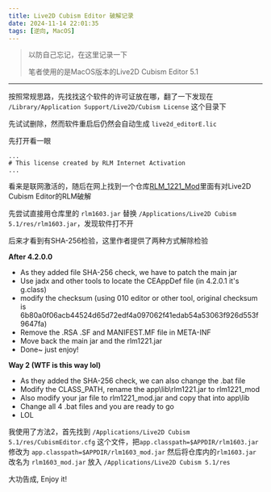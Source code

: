 ```yaml
---
title: Live2D Cubism Editor 破解记录
date: 2024-11-14 22:01:35
tags: [逆向, MacOS]
---
```

> 以防自己忘记，在这里记录一下
> 
> 笔者使用的是MacOS版本的Live2D Cubism Editor 5.1
---

按照常规思路，先找找这个软件的许可证放在哪，翻了一下发现在 `/Library/Application Support/Live2D/Cubism License` 这个目录下

先试试删除，然而软件重启后仍然会自动生成 `live2d_editorE.lic` 

先打开看一眼
```live2d_editorE.lic
...
# This license created by RLM Internet Activation
...
```

看来是联网激活的，随后在网上找到一个仓库[RLM_1221_Mod](https://github.com/ShigemoriHakura/rlm1221_Mod)里面有对Live2D Cubism Editor的RLM破解

先尝试直接用仓库里的 `rlm1603.jar` 替换 `/Applications/Live2D Cubism 5.1/res/rlm1603.jar`，发现软件打不开

后来才看到有SHA-256检验，这里作者提供了两种方式解除检验

**After 4.2.0.0**
- As they added file SHA-256 check, we have to patch the main jar
- Use jadx and other tools to locate the CEAppDef file (in 4.2.0.1 it's g.class)
- modify the checksum (using 010 editor or other tool, original checksum is 6b80a0f06acb44524d65d72edf4a097062f41edab54a53063f926d553f9647fa)
- Remove the .RSA .SF and MANIFEST.MF file in META-INF
- Move back the main jar and the rlm1221.jar
- Done~ just enjoy!

**Way 2 (WTF is this way lol)**
- As they added the SHA-256 check, we can also change the .bat file
- Modify the CLASS_PATH, rename the app\lib\rlm1221.jar to rlm1221_mod
- Also modify your jar file to rlm1221_mod.jar and copy that into app\lib
- Change all 4 .bat files and you are ready to go
- LOL

我使用了方法2，首先找到 `/Applications/Live2D Cubism 5.1/res/CubismEditor.cfg` 这个文件，把`app.classpath=$APPDIR/rlm1603.jar` 修改为 `app.classpath=$APPDIR/rlm1603_mod.jar`
然后将仓库内的`rlm1603.jar` 改名为 `rlm1603_mod.jar` 放入 `/Applications/Live2D Cubism 5.1/res`

大功告成, Enjoy it!
